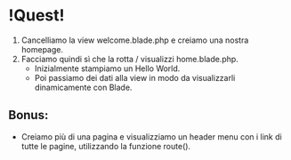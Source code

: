 # !Quest! #

1. Cancelliamo la view welcome.blade.php e creiamo una nostra homepage.
2. Facciamo quindi sì che la rotta / visualizzi home.blade.php.
    - Inizialmente stampiamo un Hello World.
    - Poi passiamo dei dati alla view in modo da visualizzarli dinamicamente con Blade.

## Bonus:

 - Creiamo più di una pagina e visualizziamo un header menu con i link di tutte le pagine, utilizzando la funzione route().